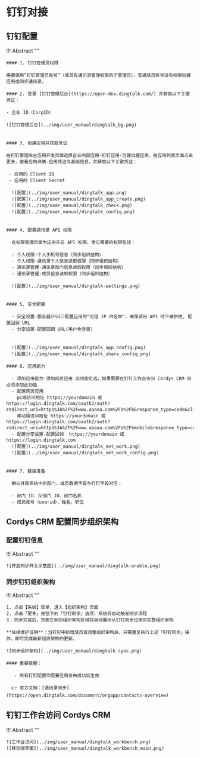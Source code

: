 # 钉钉对接

## 钉钉配置

!!! Abstract ""

    #### 1. 钉钉管理员权限

    需要使用“钉钉管理员账号”（或具有通讯录管理权限的子管理员），普通成员账号没有权限创建应用或同步通讯录。

    #### 2. 登录 [钉钉管理后台](https://open-dev.dingtalk.com/) 并获取以下关键凭证：

    - 企业 ID（CorpID）

    ![钉钉管理后台](../img/user_manual/dingtalk_bg.png)


    #### 3. 创建应用并获取凭证

    在钉钉管理后台应用开发页面选择企业内部应用-钉钉应用-创建自建应用，在应用列表页面点击更多，查看应用详情-应用凭证与基础信息，并获取以下关键凭证：

     - 应用的 Client ID
     - 应用的 Client Secret

      ![配置](../img/user_manual/dingtalk_app.png)
      ![配置](../img/user_manual/dingtalk_app_create.png)
      ![配置](../img/user_manual/dingtalk_check.png)
      ![配置](../img/user_manual/dingtalk_config.png)


    #### 4. 配置通讯录 API 权限

      在权限管理页面为应用开启 API 权限。常见需要的权限包括：

      - 个人权限-个人手机号信息（同步组织结构）
      - 个人权限-通讯录个人信息读取权限（同步组织结构）
      - 通讯录管理-通讯录部门信息读取权限（同步组织结构）
      - 通讯录管理-成员信息读取权限（同步组织结构）

      ![配置](../img/user_manual/dingtalk-settings.png)

    
    #### 5. 安全配置

      - 安全设置-服务器IP出口配置应用的"可信 IP 白名单"，确保调用 API 时不被拒绝, 配置回调 URL
      - 分享设置-配置回调 URL(用户免登录)


      ![配置](../img/user_manual/dingtalk_app_config.png)
      ![配置](../img/user_manual/dingtalk_share_config.png)

    #### 6. 应用能力

      - 添加应用能力-添加网页应用 此功能可选，如果需要在钉钉工作台访问 Cordys CRM 则必须添加此功能
      - 配置网页应用 
        pc端访问地址 https://yourdomain 或 https://login.dingtalk.com/oauth2/auth?redirect_uri=https%3A%2F%2Fwww.aaaaa.com%2Fa%2Fb&response_type=code&client_id=dingxxxxxxx&scope=openid&state=dddd&prompt=consent
        移动端访问地址 https://yourdomain 或 https://login.dingtalk.com/oauth2/auth?redirect_uri=https%3A%2F%2Fwww.aaaaa.com%2Fa%2Fbmobile&response_type=code&client_id=dingxxxxxxx&scope=openid&state=dddd&prompt=consent
      - 配置分享设置-配置回调  https://yourdomain 或 https://login.dingtalk.com
      ![配置](../img/user_manual/dingtalk_net_work.png)
      ![配置](../img/user_manual/dingtalk_net_work_config.png)


    #### 7. 数据准备

      确认外部系统中的部门、成员数据字段与钉钉字段对应：

      - 部门 ID、父部门 ID、部门名称
      - 成员账号（userid）、姓名、职位


## Cordys CRM 配置同步组织架构

### 配置钉钉信息

!!! Abstract ""

    ![开启同步开关示意图](../img/user_manual/dingtalk-enable.png)

### 同步钉钉组织架构

!!! Abstract ""

    1. 点击【系统】菜单，进入【组织架构】页面
    2. 点击「更多」按钮下的「钉钉同步」选项，系统将自动触发同步流程
    3. 同步完成后，页面左侧的组织架构区域将自动展示从钉钉同步过来的完整组织架构

    **后续维护说明**：当钉钉中新增成员或调整组织架构后，只需重复执行上述「钉钉同步」操作，即可完成最新组织架构的更新。

    ![同步组织架构](../img/user_manual/dingtalk-sync.png)

    #### 重要提醒：

       - 所有钉钉配置均需要应用发布成功后生效
         
      👉 官方文档：[通讯录同步](https://open.dingtalk.com/document/orgapp/contacts-overview)

## 钉钉工作台访问 Cordys CRM

!!! Abstract ""

    ![工作台访问](../img/user_manual/dingtalk_workbench.png)
    ![移动端界面](../img/user_manual/dingtalk_workbench_main.png)
